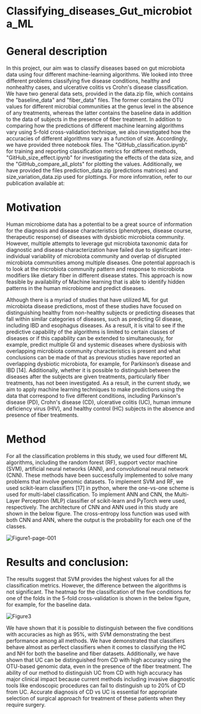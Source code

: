 # Classifying_diseases_Gut_microbiota_ML

# General description
In this project, our aim was to classify diseases based on gut microbiota data using four different machine-learning algorithms. We looked into three different problems classifying five disease conditions, healthy and nonhealthy cases, and ulcerative colitis vs Crohn's disease classification. We have two general data sets, provided in the data.zip file, which contains the "baseline_data" and "fiber_data" files. The former contains the OTU values for different microbial communities at the genus level in the absence of any treatments, whereas the latter contains the baseline data in addition to the data of subjects in the presence of fiber treatment. In addition to comparing how the predictions of different machine learning algorithms vary using 5-fold cross-validation technique, we also investigated how the accuracies of different algorithms vary as a function of size. Accordingly, we have provided three notebook files. The "GitHub_classification.ipynb" for training and reporting classification metrics for different methods, "GitHub_size_effect.ipynb" for investigating the effects of the data size, and the "GitHub_compare_all_plots" for plotting the values. Additionally, we have provided the files prediction_data.zip (predictions matrices) and size_variation_data.zip used for plottings. For more infomration, refer to our publication available at: 


# Motivation
Human microbiome data has a potential to be a great source of information for the diagnosis and disease characteristics (phenotypes, disease course, therapeutic response) of diseases with dysbiotic microbiota community. However, multiple attempts to leverage gut microbiota taxonomic data for diagnostic and disease characterization have failed due to significant inter-individual variability of microbiota community and overlap of disrupted microbiota communities among multiple diseases. One potential approach is to look at the microbiota community pattern and response to microbiota modifiers like dietary fiber in different disease states. This approach is now feasible by availability of Machine learning that is able to identify hidden patterns in the human microbiome and predict diseases. 


Although there is a myriad of studies that have utilized ML for gut microbiota disease predictions, most of these studies have focused on distinguishing healthy from non-healthy subjects or predicting diseases that fall within similar categories of diseases, such as predicting GI disease, including IBD and esophagus diseases. As a result, it is vital to see if the predictive capability of the algorithms is limited to certain classes of diseases or if this capability can be extended to simultaneously, for example, predict multiple GI and systemic diseases where dysbiosis with overlapping microbiota community characteristics is present and what conclusions can be made of that as previous studies have reported an overlapping dysbiotic microbiota, for example, for Parkinson’s disease and IBD [14]. Additionally, whether it is possible to distinguish between the diseases after the subjects are given treatments, particularly fiber treatments, has not been investigated. As a result, in the current study, we aim to apply machine learning techniques to make predictions using the data that correspond to five different conditions, including Parkinson's disease (PD), Crohn's disease (CD), ulcerative colitis (UC), human immune deficiency virus (HIV), and healthy control (HC) subjects in the absence and presence of fiber treatments.

# Method

For all the classification problems in this study, we used four different ML algorithms, including the random forest (RF), support vector machine (SVM), artificial neural networks (ANN), and convolutional neural network (CNN). These methods have been successfully implemented to solve many problems that involve genomic datasets. To implement SVM and RF, we used scikit-learn classifiers [17] in python, where the one-vs-one scheme is used for multi-label classification. To implement ANN and CNN, the Multi-Layer Perceptron (MLP) classifier of scikit-learn and PyTorch were used, respectively. The architecture of CNN and ANN used in this study are shown in the below figure. The cross-entropy loss function was used with both CNN and ANN, where the output is the probability for each one of the classes. 

![Figure1-page-001](https://user-images.githubusercontent.com/60017299/202929796-f967a956-c496-4da9-82b2-fb264592494d.jpg)


# Results and conclusion:

The results suggest that SVM provides the highest values for all the classification metrics. However, the difference between the algorithms is not significant. The heatmap for the classification of the five conditions for one of the folds in the 5-fold cross-validation is shown in the below figure, for example, for the baseline data. 

![Figure3](https://user-images.githubusercontent.com/60017299/202929927-474515da-90e0-42d8-9442-87a7fa4b8739.jpg)

We have shown that it is possible to distinguish between the five conditions with accuracies as high as 95%, with SVM demonstrating the best performance among all methods. We have demonstrated that classifiers behave almost as perfect classifiers when it comes to classifying the HC and NH for both the baseline and fiber datasets. Additionally, we have shown that UC can be distinguished from CD with high accuracy using the OTU-based genomic data, even in the presence of the fiber treatment. The ability of our method to distinguish UC from CD with high accuracy has major clinical impact because current methods including invasive diagnostic tools like endoscopic procedures can fail to distinguish up to 20% of CD from UC. Accurate diagnosis of CD vs UC is essential for appropriate selection of surgical approach for treatment of these patients when they require surgery.






